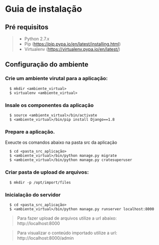 # Guia de instalação

## Pré requisitos
> - Python 2.7.x
> - Pip (https://pip.pypa.io/en/latest/installing.html)
> - Virtualenv (https://virtualenv.pypa.io/en/latest/)

## Configuração do ambiente
### Crie um ambiente virutal para a aplicação:
```
  $ mkdir <ambiente_virtual>
  $ virtualenv <ambiente_virtual>
```

### Insale os componentes da aplicação
```
  $ source <ambiente_virtual>/bin/activate
  $ <ambiente_virtual>/bin/pip install Django==1.8
```

### Prepare a aplicação. 
Exeucte os comandos abaixo na pasta src da aplicação
```
  $ cd <pasta_src_aplicação>
  $ <ambiente_virtual>/bin/python manage.py migrate
  $ <ambiente_virtual>/bin/python manage.py cratesuperuser
```

### Criar pasta de upload de arquivos:
```
  $ mkdir -p /opt/import/files
```

### Inicialação do servidor
```
  $ cd <pasta_src_aplicação>
  $ <ambiente_virtual>/bin/python manage.py runserver localhost:8000
```

> Para fazer upload de arquivos utilize a url abaixo:
http://localhost:8000

> Para visualizar o conteúdo importado utilize a url:
http://localhost:8000/admin
	
